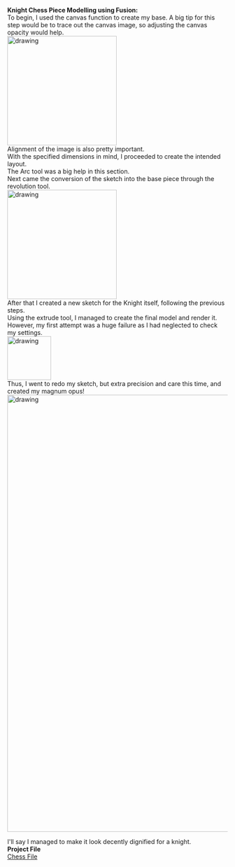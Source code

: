 **Knight Chess Piece Modelling using Fusion:**
<br>
To begin, I used the canvas function to create my base. A big tip for this step would be to trace out the canvas image, so adjusting the canvas opacity would help.
<br>
<img src="https://cdn.discordapp.com/attachments/667962453283569666/713161914687029308/Capture6.PNG" alt="drawing" width="250"/>
<br>
Alignment of the image is also pretty important.
<br>
With the specified dimensions in mind, I proceeded to create the intended layout.
<br>
The Arc tool  was a big help in this section.
<br>
Next came the conversion of the sketch into the base piece through the revolution tool.
<br>
<img src="https://cdn.discordapp.com/attachments/667962453283569666/713161931695063120/Capture67.PNG" alt="drawing" width="250"/>
<br>
After that I created a new sketch for the  Knight itself, following the previous steps.
<br>
Using the extrude tool, I managed to create the final model and render it.
<br>
However, my first attempt was a huge failure as I had neglected to check my settings.
<br>
<img src="https://cdn.discordapp.com/attachments/473050183131856896/713159278545862686/Capture69.PNG" alt="drawing" width="100"/>
<br>
Thus, I went to redo my sketch, but extra precision and care this time, and created my magnum opus!
<br>
<img src="https://cdn.discordapp.com/attachments/473050183131856896/713159330609758308/finale.PNG" alt="drawing" width="1000"/>


I'll say I managed to make it look decently dignified for a knight.
<br>
**Project File**
<br>
<a href="Knight v1.f3d"> Chess File</a>

